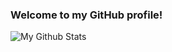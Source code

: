 ### Welcome to my GitHub profile!

<img align="center" src="https://github-readme-stats.vercel.app/api?username=KevynTang&include_all_commits=true&count_private=true&show_icons=true&line_height=20&title_color=FFC107&icon_color=BEF264&text_color=FFFFFF&bg_color=0,000000,130F40" alt="My Github Stats"/>
